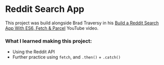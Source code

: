 # Reddit Search App

This project was build alongside Brad Traversy in his [Build a Reddit Search App With ES6, Fetch & Parcel](https://www.youtube.com/watch?v=VITzIZB-bXU&list=PLillGF-RfqbbnEGy3ROiLWk7JMCuSyQtX&index=32) YouTube video.

### What I learned making this project:
- Using the Reddit API
- Further practice using `fetch`, and `.then()` + `.catch()`